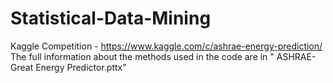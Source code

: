 # Statistical-Data-Mining
Kaggle Competition - https://www.kaggle.com/c/ashrae-energy-prediction/
The full information about the methods used in the code are in " ASHRAE-Great Energy Predictor.pttx"	
